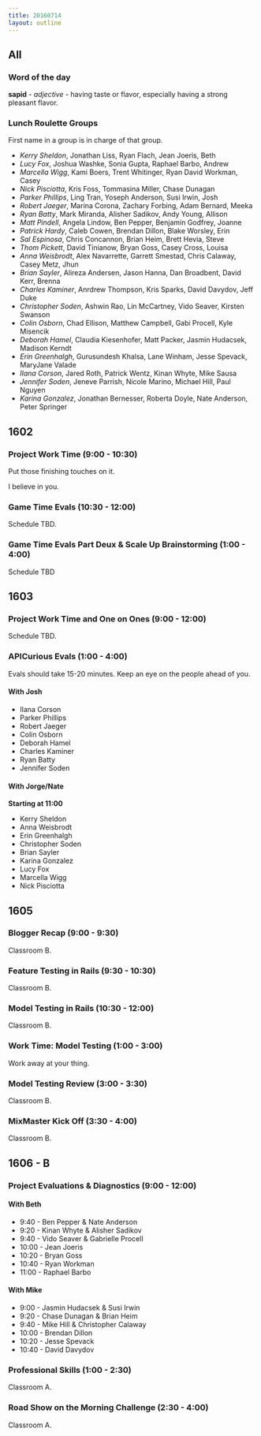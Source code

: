 ```yaml
---
title: 20160714
layout: outline
---
```


## All

### Word of the day

**sapid** - _adjective_ - having taste or flavor, especially having a strong
pleasant flavor.


### Lunch Roulette Groups

First name in a group is in charge of that group.

* *Kerry Sheldon*, Jonathan Liss, Ryan Flach, Jean Joeris, Beth
* *Lucy Fox*, Joshua Washke, Sonia Gupta, Raphael Barbo, Andrew
* *Marcella Wigg*, Kami Boers, Trent Whitinger, Ryan David Workman, Casey
* *Nick Pisciotta*, Kris Foss, Tommasina Miller, Chase Dunagan
* *Parker Phillips*, Ling Tran, Yoseph Anderson, Susi Irwin, Josh
* *Robert Jaeger*, Marina Corona, Zachary Forbing, Adam Bernard, Meeka
* *Ryan Batty*, Mark Miranda, Alisher Sadikov, Andy Young, Allison
* *Matt Pindell*, Angela Lindow, Ben Pepper, Benjamin Godfrey, Joanne
* *Patrick Hardy*, Caleb Cowen, Brendan Dillon, Blake Worsley, Erin
* *Sal Espinosa*, Chris Concannon, Brian Heim, Brett Hevia, Steve
* *Thom Pickett*, David Tinianow, Bryan Goss, Casey Cross, Louisa
* *Anna Weisbrodt*, Alex Navarrette, Garrett Smestad, Chris Calaway, Casey Metz, Jhun
* *Brian Sayler*, Alireza Andersen, Jason Hanna, Dan Broadbent, David Kerr, Brenna
* *Charles Kaminer*, Anrdrew Thompson, Kris Sparks, David Davydov, Jeff Duke
* *Christopher Soden*, Ashwin Rao, Lin McCartney, Vido Seaver, Kirsten Swanson
* *Colin Osborn*, Chad Ellison, Matthew Campbell, Gabi Procell, Kyle Misencik
* *Deborah Hamel*, Claudia Kiesenhofer, Matt Packer, Jasmin Hudacsek, Madison Kerndt
* *Erin Greenhalgh*, Gurusundesh Khalsa, Lane Winham, Jesse Spevack, MaryJane Valade
* *Ilana Corson*, Jared Roth, Patrick Wentz, Kinan Whyte, Mike Sausa
* *Jennifer Soden*, Jeneve Parrish, Nicole Marino, Michael Hill, Paul Nguyen
* *Karina Gonzalez*, Jonathan Bernesser, Roberta Doyle, Nate Anderson, Peter Springer

## 1602

### Project Work Time (9:00 - 10:30)

Put those finishing touches on it.

I believe in you.

### Game Time Evals (10:30 - 12:00)

Schedule TBD.

### Game Time Evals Part Deux & Scale Up Brainstorming (1:00 - 4:00)

Schedule TBD


## 1603

### Project Work Time and One on Ones (9:00 - 12:00)

Schedule TBD.

### APICurious Evals (1:00 - 4:00)

Evals should take 15-20 minutes. Keep an eye on the people ahead of you.

#### With Josh

- Ilana Corson
- Parker Phillips
- Robert Jaeger
- Colin Osborn
- Deborah Hamel
- Charles Kaminer
- Ryan Batty
- Jennifer Soden

#### With Jorge/Nate

**Starting at 11:00**

- Kerry Sheldon
- Anna Weisbrodt
- Erin Greenhalgh
- Christopher Soden
- Brian Sayler
- Karina Gonzalez
- Lucy Fox
- Marcella Wigg
- Nick Pisciotta




## 1605

### Blogger Recap (9:00 - 9:30)

Classroom B.

### Feature Testing in Rails (9:30 - 10:30)

Classroom B.

### Model Testing in Rails (10:30 - 12:00)

Classroom B.

### Work Time: Model Testing (1:00 - 3:00)

Work away at your thing.

### Model Testing Review (3:00 - 3:30)

Classroom B.

### MixMaster Kick Off (3:30 - 4:00)

Classroom B.


## 1606 - B

### Project Evaluations & Diagnostics (9:00 - 12:00)

#### With Beth
* 9:40 - Ben Pepper & Nate Anderson
* 9:20 - Kinan Whyte & Alisher Sadikov
* 9:40 - Vido Seaver & Gabrielle Procell
* 10:00 - Jean Joeris
* 10:20 - Bryan Goss
* 10:40 - Ryan Workman
* 11:00 - Raphael Barbo

#### With Mike
* 9:00 - Jasmin Hudacsek & Susi Irwin
* 9:20 - Chase Dunagan & Brian Heim
* 9:40 - Mike Hill & Christopher Calaway
* 10:00 - Brendan Dillon
* 10:20 - Jesse Spevack
* 10:40 - David Davydov

### Professional Skills (1:00 - 2:30)

Classroom A.

### Road Show on the Morning Challenge (2:30 - 4:00)

Classroom A.
